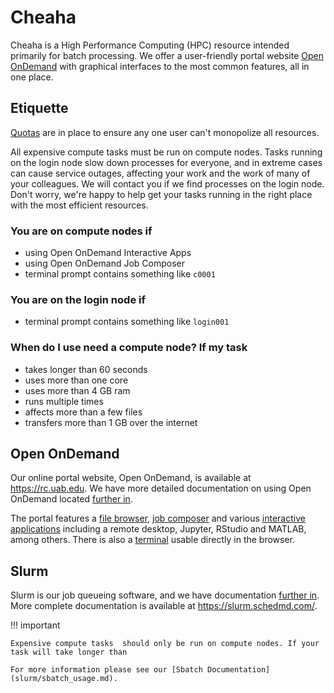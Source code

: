 # Cheaha

Cheaha is a High Performance Computing (HPC) resource intended primarily for batch processing. We offer a user-friendly portal website [Open OnDemand](#open-ondemand) with graphical interfaces to the most common features, all in one place.

## Etiquette

[Quotas](slurm/sbatch_usage.md#slurm-partitions) are in place to ensure any one user can't monopolize all resources.

All expensive compute tasks must be run on compute nodes. Tasks running on the login node slow down processes for everyone, and in extreme cases can cause service outages, affecting your work and the work of many of your colleagues. We will contact you if we find processes on the login node. Don't worry, we're happy to help get your tasks running in the right place with the most efficient resources.

### You are on compute nodes if

- using Open OnDemand Interactive Apps
- using Open OnDemand Job Composer
- terminal prompt contains something like `c0001`

### You are on the login node if

- terminal prompt contains something like `login001`

### When do I use need a compute node? If my task

- takes longer than 60 seconds
- uses more than one core
- uses more than 4 GB ram
- runs multiple times
- affects more than a few files
- transfers more than 1 GB over the internet

## Open OnDemand

Our online portal website, Open OnDemand, is available at <https://rc.uab.edu>. We have more detailed documentation on using Open OnDemand located [further in](open_ondemand/ood_main.md).

The portal features a [file browser](open_ondemand/ood_files.md), [job composer](open_ondemand/ood_jobs.md) and various [interactive applications](open_ondemand/ood_interactive.md) including a remote desktop, Jupyter, RStudio and MATLAB, among others. There is also a [terminal](open_ondemand/ood_main.md#shell-access) usable directly in the browser.

## Slurm

Slurm is our job queueing software, and we have documentation [further in](slurm/introduction.md). More complete documentation is available at <https://slurm.schedmd.com/>.

<!-- markdownlint-disable MD046 -->
!!! important

    Expensive compute tasks  should only be run on compute nodes. If your task will take longer than

    For more information please see our [Sbatch Documentation](slurm/sbatch_usage.md).
<!-- markdownlint-disable MD046 -->
